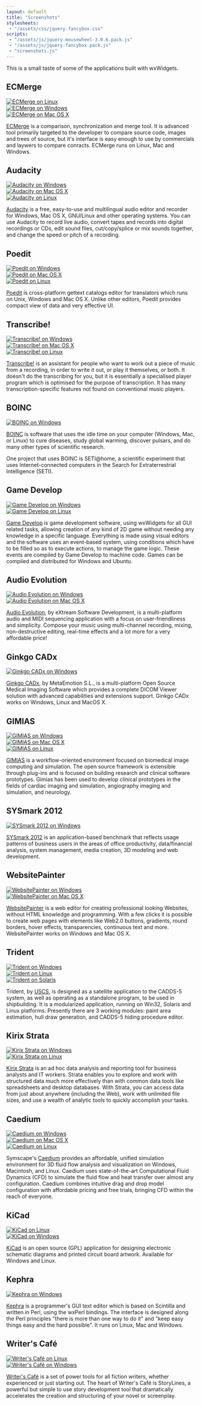```yaml
---
layout: default
title: "Screenshots"
stylesheets:
 - "/assets/css/jquery.fancybox.css"
scripts:
 - "/assets/js/jquery.mousewheel-3.0.6.pack.js"
 - "/assets/js/jquery.fancybox.pack.js"
 - "screenshots.js"
---
```


This is a small taste of some of the applications built with wxWidgets.

## ECMerge

<div class="row thumbnails">
  <div class="col-xs-6 col-sm-3">
    <a data-fancybox-group="storylines" href="ecmerge-linux.jpg"
      title="ECMerge on Linux" class="fancybox">
      <img src="ecmerge-linux-thumb.jpg" class="img-thumbnail" alt="ECMerge on Linux">
    </a>
  </div>
  <div class="col-xs-6 col-sm-3">
    <a data-fancybox-group="storylines" href="ecmerge-msw.jpg"
      title="ECMerge on Windows" class="fancybox">
      <img src="ecmerge-msw-thumb.jpg" class="img-thumbnail" alt="ECMerge on Windows">
    </a>
  </div>
  <div class="col-xs-6 col-sm-3">
    <a data-fancybox-group="storylines" href="ecmerge-mac.jpg"
      title="ECMerge on Mac OS X" class="fancybox">
      <img src="ecmerge-mac-thumb.jpg" class="img-thumbnail" alt="ECMerge on Mac OS X">
    </a>
  </div>
</div>

[ECMerge][ecmerge] is a comparison, synchronization and merge tool. It is
advanced tool primarily targeted to the developer to compare source code, images
and trees of source, but it's interface is easy enough to use by commercials and
laywers to compare conracts. ECMerge runs on Linux, Mac and Windows.

[ecmerge]: http://www.elliecomputing.com/

## Audacity

<div class="row thumbnails">
  <div class="col-xs-6 col-sm-3">
    <a data-fancybox-group="audacity" href="audacity-msw.png"
      title="Audacity on Windows" class="fancybox">
      <img src="audacity-msw-thumb.jpg" class="img-thumbnail" alt="Audacity on Windows">
    </a>
  </div>
  <div class="col-xs-6 col-sm-3">
    <a data-fancybox-group="audacity" href="audacity-mac.png"
      title="Audacity on Mac OS X" class="fancybox">
      <img src="audacity-mac-thumb.jpg" class="img-thumbnail" alt="Audacity on Mac OS X">
    </a>
  </div>
  <div class="col-xs-6 col-sm-3">
    <a data-fancybox-group="audacity" href="audacity-linux.png"
      title="Audacity on Linux" class="fancybox">
      <img src="audacity-linux-thumb.jpg" class="img-thumbnail" alt="Audacity on Linux">
    </a>
  </div>
</div>

[Audacity][audacity] is a free, easy-to-use and multilingual audio editor and
recorder for Windows, Mac OS X, GNU/Linux and other operating systems. You can
use Audacity to record live audio, convert tapes and records into digital
recordings or CDs, edit sound files, cut/copy/splice or mix sounds together,
and change the speed or pitch of a recording.

[audacity]: http://audacity.sourceforge.net/


## Poedit

<div class="row thumbnails">
  <div class="col-xs-6 col-sm-3">
    <a data-fancybox-group="poedit" href="poedit-msw.png"
      title="Poedit on Windows" class="fancybox">
      <img src="poedit-msw-thumb.jpg" class="img-thumbnail" alt="Poedit on Windows">
    </a>
  </div>
  <div class="col-xs-6 col-sm-3">
    <a data-fancybox-group="poedit" href="poedit-mac.png"
      title="Poedit on Mac OS X" class="fancybox">
      <img src="poedit-mac-thumb.jpg" class="img-thumbnail" alt="Poedit on Mac OS X">
    </a>
  </div>
  <div class="col-xs-6 col-sm-3">
    <a data-fancybox-group="poedit" href="poedit-linux.png"
      title="Poedit on Linux" class="fancybox">
      <img src="poedit-linux-thumb.jpg" class="img-thumbnail" alt="Poedit on Linux">
    </a>
  </div>
</div>

[Poedit][poedit] is cross-platform gettext catalogs editor for translators
which runs on Unix, Windows and Mac OS X. Unlike other editors, Poedit provides
compact view of data and very effective UI.

[poedit]: http://www.poedit.net/


## Transcribe!

<div class="row thumbnails">
  <div class="col-xs-6 col-sm-3">
    <a data-fancybox-group="transcribe" href="transcribe-msw.png"
      title="Transcribe! on Windows" class="fancybox">
      <img src="transcribe-msw-thumb.jpg" class="img-thumbnail" alt="Transcribe! on Windows">
    </a>
  </div>
  <div class="col-xs-6 col-sm-3">
    <a data-fancybox-group="transcribe" href="transcribe-mac.png"
      title="Transcribe! on Mac OS X" class="fancybox">
      <img src="transcribe-mac-thumb.jpg" class="img-thumbnail" alt="Transcribe! on Mac OS X">
    </a>
  </div>
  <div class="col-xs-6 col-sm-3">
    <a data-fancybox-group="transcribe" href="transcribe-linux.png"
      title="Transcribe! on Linux" class="fancybox">
      <img src="transcribe-linux-thumb.jpg" class="img-thumbnail" alt="Transcribe! on Linux">
    </a>
  </div>
</div>

[Transcribe!][transcribe] is an assistant for people who want to work out a
piece of music from a recording, in order to write it out, or play it
themselves, or both. It doesn't do the transcribing for you, but it is
essentially a specialised player program which is optimised for the purpose of
transcription. It has many transcription-specific features not found on
conventional music players.

[transcribe]: http://www.seventhstring.com/xscribe/overview.html


## BOINC

<div class="row thumbnails">
  <div class="col-xs-6 col-sm-3">
    <a data-fancybox-group="boinc" href="boinc.jpg"
      title="BOINC on Windows" class="fancybox">
      <img src="boinc-thumb.jpg" class="img-thumbnail" alt="BOINC on Windows">
    </a>
  </div>
</div>

[BOINC][boinc] is software that uses the idle time on your computer (Windows,
Mac, or Linux) to cure diseases, study global warming, discover pulsars, and do
many other types of scientific research.

One project that uses BOINC is SETI@home, a scientific experiment that uses
Internet-connected computers in the Search for Extraterrestrial Intelligence
(SETI).

[boinc]: http://boinc.berkeley.edu/


## Game Develop

<div class="row thumbnails">
  <div class="col-xs-6 col-sm-3">
    <a data-fancybox-group="gamedevelop" href="gamedevelop_win.jpg"
      title="Game Develop on Windows" class="fancybox">
      <img src="gamedevelop_win-thumb.jpg" class="img-thumbnail" alt="Game Develop on Windows">
    </a>
  </div>
  <div class="col-xs-6 col-sm-3">
    <a data-fancybox-group="gamedevelop" href="gamedevelop_linux.jpg"
      title="Game Develop on Linux" class="fancybox">
      <img src="gamedevelop_linux-thumb.jpg" class="img-thumbnail" alt="Game Develop on Linux">
    </a>
  </div>
</div>

[Game Develop][gamedevelop] is game development software, using wxWidgets for
all GUI related tasks, allowing creation of any kind of 2D game without needing
any knowledge in a specific language. Everything is made using visual editors
and the software uses an event-based system, using conditions which have to be
filled so as to execute actions, to manage the game logic. These events are
compiled by Game Develop to machine code. Games can be compiled and distributed
for Windows and Ubuntu.

[gamedevelop]: http://www.en.compilgames.net/


## Audio Evolution

<div class="row thumbnails">
  <div class="col-xs-6 col-sm-3">
    <a data-fancybox-group="audio-evolution" href="audio-evolution-msw.png"
      title="Audio Evolution on Windows" class="fancybox">
      <img src="audio-evolution-msw-thumb.jpg" class="img-thumbnail" alt="Audio Evolution on Windows">
    </a>
  </div>
  <div class="col-xs-6 col-sm-3">
    <a data-fancybox-group="audio-evolution" href="audio-evolution-mac.png"
      title="Audio Evolution on Mac OS X" class="fancybox">
      <img src="audio-evolution-mac-thumb.jpg" class="img-thumbnail" alt="Audio Evolution on Mac OS X">
    </a>
  </div>
</div>

[Audio Evolution][audio-evolution], by eXtream Software Development, is a
multi-platform audio and MIDI sequencing application with a focus on
user-friendliness and simplicity. Compose your music using multi-channel
recording, mixing, non-destructive editing, real-time effects and a lot more
for a very affordable price!

[audio-evolution]: http://www.audio-evolution.com/


## Ginkgo CADx

<div class="row thumbnails">
  <div class="col-xs-6 col-sm-3">
    <a data-fancybox-group="ginkgo" href="ginkgo-windows.jpg"
      title="Ginkgo CADx on Windows" class="fancybox">
      <img src="ginkgo-windows-thumb.jpg" class="img-thumbnail" alt="Ginkgo CADx on Windows">
    </a>
  </div>
</div>

[Ginkgo CADx][ginkgo], by MetaEmotion S.L., is a multi-platform Open Source
Medical Imaging Software which provides a complete DICOM Viewer solution with
advanced capabilities and extensions support. Ginkgo CADx works on Windows,
Linux and MacOS X.

[ginkgo]: http://ginkgo-cadx.com/en/


## GIMIAS

<div class="row thumbnails">
  <div class="col-xs-6 col-sm-3">
    <a data-fancybox-group="gimias" href="gimias-msw.jpg"
      title="GIMIAS on Windows" class="fancybox">
      <img src="gimias-msw-thumb.jpg" class="img-thumbnail" alt="GIMIAS on Windows">
    </a>
  </div>
  <div class="col-xs-6 col-sm-3">
    <a data-fancybox-group="gimias" href="gimias-mac.jpg"
      title="GIMIAS on Mac OS X" class="fancybox">
      <img src="gimias-mac-thumb.jpg" class="img-thumbnail" alt="GIMIAS on Mac OS X">
    </a>
  </div>
  <div class="col-xs-6 col-sm-3">
    <a data-fancybox-group="gimias" href="gimias-linux.jpg"
      title="GIMIAS on Linux" class="fancybox">
      <img src="gimias-linux-thumb.jpg" class="img-thumbnail" alt="GIMIAS on Linux">
    </a>
  </div>
</div>

[GIMIAS][gimias] is a workflow-oriented environment focused on biomedical image
computing and simulation. The open source framework is extensible through
plug-ins and is focused on building research and clinical software prototypes.
Gimias has been used to develop clinical prototypes in the fields of cardiac
imaging and simulation, angiography imaging and simulation, and neurology.

[gimias]: http://www.gimias.org/


## SYSmark 2012

<div class="row thumbnails">
  <div class="col-xs-6 col-sm-3">
    <a data-fancybox-group="sysmark2012" href="sysmark2012.jpg"
      title="SYSmark 2012 on Windows" class="fancybox">
      <img src="sysmark2012-thumb.jpg" class="img-thumbnail" alt="SYSmark 2012 on Windows">
    </a>
  </div>
</div>

[SYSmark 2012][sysmark2012] is an application-based benchmark that reflects
usage patterns of business users in the areas of office productivity,
data/financial analysis, system management, media creation, 3D modeling and web
development.

[sysmark2012]: http://www.bapco.com/products/sysmark-2012


## WebsitePainter

<div class="row thumbnails">
  <div class="col-xs-6 col-sm-3">
    <a data-fancybox-group="websitepainter" href="websitepainter-msw.jpg"
      title="WebsitePainter on Windows" class="fancybox">
      <img src="websitepainter-msw-thumb.jpg" class="img-thumbnail" alt="WebsitePainter on Windows">
    </a>
  </div>
  <div class="col-xs-6 col-sm-3">
    <a data-fancybox-group="websitepainter" href="websitepainter-mac.jpg"
      title="WebsitePainter on Mac OS X" class="fancybox">
      <img src="websitepainter-mac-thumb.jpg" class="img-thumbnail" alt="WebsitePainter on Mac OS X">
    </a>
  </div>
</div>

[WebsitePainter][websitepainter] is a web editor for creating professional
looking Websites, without HTML knowledge and programming. With a few clicks it
is possible to create web pages with elements like Web2.0 buttons, gradients,
round borders, hover effects, transparencies, continuous text and more.
WebsitePainter works on Windows and Mac OS X.

[websitepainter]: http://www.ambiera.com/websitepainter/index.html


## Trident

<div class="row thumbnails">
  <div class="col-xs-6 col-sm-3">
    <a data-fancybox-group="trident" href="trident-msw.jpg"
      title="Trident on Windows" class="fancybox">
      <img src="trident-msw-thumb.jpg" class="img-thumbnail" alt="Trident on Windows">
    </a>
  </div>
  <div class="col-xs-6 col-sm-3">
    <a data-fancybox-group="trident" href="trident-linux.jpg"
      title="Trident on Linux" class="fancybox">
      <img src="trident-linux-thumb.jpg" class="img-thumbnail" alt="Trident on Linux">
    </a>
  </div>
  <div class="col-xs-6 col-sm-3">
    <a data-fancybox-group="trident" href="trident-solaris.jpg"
      title="Trident on Solaris" class="fancybox">
      <img src="trident-solaris-thumb.jpg" class="img-thumbnail" alt="Trident on Solaris">
    </a>
  </div>
</div>

Trident, by [USCS][trident], is designed as a satellite application to the
CADDS-5 system, as well as operating as a standalone program, to be used in
shipbuilding. It is a modularized application, running on Win32, Solaris and
Linux platforms. Presently there are 3 working modules: paint area estimation,
hull draw generation, and CADDS-5 hiding procedure editor.

[trident]: http://www.uscs.hr/


## Kirix Strata

<div class="row thumbnails">
  <div class="col-xs-6 col-sm-3">
    <a data-fancybox-group="kirix-strata" href="kirix-strata-msw.png"
      title="Kirix Strata on Windows" class="fancybox">
      <img src="kirix-strata-msw-thumb.jpg" class="img-thumbnail" alt="Kirix Strata on Windows">
    </a>
  </div>
  <div class="col-xs-6 col-sm-3">
    <a data-fancybox-group="kirix-strata" href="kirix-strata-linux.jpg"
      title="Kirix Strata on Linux" class="fancybox">
      <img src="kirix-strata-linux-thumb.jpg" class="img-thumbnail" alt="Kirix Strata on Linux">
    </a>
  </div>
</div>

[Kirix Strata][kirix] is an ad hoc data analysis and reporting tool for
business analysts and IT workers. Strata enables you to explore and work with
structured data much more effectively than with common data tools like
spreadsheets and desktop databases. With Strata, you can access data from just
about anywhere (including the Web), work with unlimited file sizes, and use a
wealth of analytic tools to quickly accomplish your tasks.

[kirix]: http://www.kirix.com/


## Caedium

<div class="row thumbnails">
  <div class="col-xs-6 col-sm-3">
    <a data-fancybox-group="caedium" href="caedium-msw.jpg"
      title="Caedium on Windows" class="fancybox">
      <img src="caedium-msw-thumb.jpg" class="img-thumbnail" alt="Caedium on Windows">
    </a>
  </div>
  <div class="col-xs-6 col-sm-3">
    <a data-fancybox-group="caedium" href="caedium-mac.jpg"
      title="Caedium on Mac OS X" class="fancybox">
      <img src="caedium-mac-thumb.jpg" class="img-thumbnail" alt="Caedium on Mac OS X">
    </a>
  </div>
  <div class="col-xs-6 col-sm-3">
    <a data-fancybox-group="caedium" href="caedium-linux.jpg"
      title="Caedium on Linux" class="fancybox">
      <img src="caedium-linux-thumb.jpg" class="img-thumbnail" alt="Caedium on Linux">
    </a>
  </div>
</div>

Symscape's [Caedium][caedium] provides an affordable, unified simulation
environment for 3D fluid flow analysis and visualization on Windows, Macintosh,
and Linux. Caedium uses state-of-the-art Computational Fluid Dynamics (CFD) to
simulate the fluid flow and heat transfer over almost any configuration.
Caedium combines intuitive drag and drop model configuration with affordable
pricing and free trials, bringing CFD within the reach of everyone.

[caedium]: http://www.symscape.com/product/symlab


## KiCad

<div class="row thumbnails">
  <div class="col-xs-6 col-sm-3">
    <a data-fancybox-group="kicad" href="kicad-linux.png"
      title="KiCad on Linux" class="fancybox">
      <img src="kicad-linux-thumb.jpg" class="img-thumbnail" alt="KiCad on Linux">
    </a>
  </div>
  <div class="col-xs-6 col-sm-3">
    <a data-fancybox-group="kicad" href="kicad-msw.jpg"
      title="KiCad on Windows" class="fancybox">
      <img src="kicad-msw-thumb.jpg" class="img-thumbnail" alt="KiCad on Windows">
    </a>
  </div>
</div>

[KiCad][kicad] is an open source (GPL) application for designing electronic
schematic diagrams and printed circuit board artwork. Available for Windows and
Linux.

[kicad]: http://iut-tice.ujf-grenoble.fr/kicad/index.html


## Kephra

<div class="row thumbnails">
  <div class="col-xs-6 col-sm-3">
    <a data-fancybox-group="kephra" href="kephra-msw.png"
      title="Kephra on Windows" class="fancybox">
      <img src="kephra-msw-thumb.png" class="img-thumbnail" alt="Kephra on Windows">
    </a>
  </div>
</div>

[Kephra][kephra] is a programmer's GUI text editor which is based on Scintilla
and written in Perl, using the wxPerl bindings. The interface is designed along
the Perl principles "there is more than one way to do it" and "keep easy things
easy and the hard possible". It runs on Linux, Mac and Windows.

[kephra]: http://kephra.sourceforge.net/


## Writer's Café

<div class="row thumbnails">
  <div class="col-xs-6 col-sm-3">
    <a data-fancybox-group="storylines" href="storylines-linux.jpg"
      title="Writer's Café on Linux" class="fancybox">
      <img src="storylines-linux-thumb.jpg" class="img-thumbnail" alt="Writer's Café on Linux">
    </a>
  </div>
  <div class="col-xs-6 col-sm-3">
    <a data-fancybox-group="storylines" href="storylines-msw.jpg"
      title="Writer's Café on Windows" class="fancybox">
      <img src="storylines-msw-thumb.jpg" class="img-thumbnail" alt="Writer's Café on Windows">
    </a>
  </div>
</div>

[Writer's Café][storylines] is a set of power tools for all fiction writers,
whether experienced or just starting out. The heart of Writer's Café is
StoryLines, a powerful but simple to use story development tool that
dramatically accelerates the creation and structuring of your novel or
screenplay.

[storylines]: http://www.writerscafe.co.uk/
